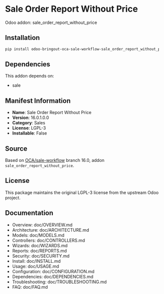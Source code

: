 # Sale Order Report Without Price

Odoo addon: sale_order_report_without_price

## Installation

```bash
pip install odoo-bringout-oca-sale-workflow-sale_order_report_without_price
```

## Dependencies

This addon depends on:
- sale

## Manifest Information

- **Name**: Sale Order Report Without Price
- **Version**: 16.0.1.0.0
- **Category**: Sales
- **License**: LGPL-3
- **Installable**: False

## Source

Based on [OCA/sale-workflow](https://github.com/OCA/sale-workflow) branch 16.0, addon `sale_order_report_without_price`.

## License

This package maintains the original LGPL-3 license from the upstream Odoo project.

## Documentation

- Overview: doc/OVERVIEW.md
- Architecture: doc/ARCHITECTURE.md
- Models: doc/MODELS.md
- Controllers: doc/CONTROLLERS.md
- Wizards: doc/WIZARDS.md
- Reports: doc/REPORTS.md
- Security: doc/SECURITY.md
- Install: doc/INSTALL.md
- Usage: doc/USAGE.md
- Configuration: doc/CONFIGURATION.md
- Dependencies: doc/DEPENDENCIES.md
- Troubleshooting: doc/TROUBLESHOOTING.md
- FAQ: doc/FAQ.md
